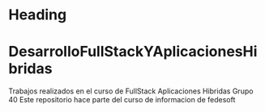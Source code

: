 Heading
=========

# DesarrolloFullStackYAplicacionesHibridas
Trabajos realizados en el curso de FullStack Aplicaciones Hibridas Grupo 40
Este repositorio hace parte del curso de informacion de fedesoft
